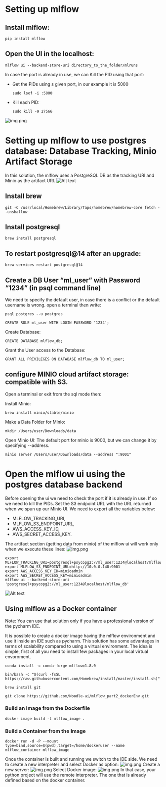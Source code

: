 # Setting up mlflow
## Install mlflow:

    pip install mlflow

## Open the UI in the localhost:

    mlflow ui --backend-store-uri directory_to_the_folder/mlruns

In case the port is already in use, we can Kill the PID using that port:
* Get the PIDs using s given port, in our example it is 5000

      sudo lsof -i :5000 

* Kill each PID:
  
      sudo kill -9 27566

![img.png](images/KILL_PID.png)

# Setting up mlflow to use postgres database: Database Tracking, Minio Artifact Storage
In this solution, the mlflow uses a PostgreSQL DB as the tracking URI and Minio as the artifact URI.
![Alt text](images/mlflow-functional-process.drawio.png "mlflow functional process")

## Install brew
    git -C /usr/local/Homebrew/Library/Taps/homebrew/homebrew-core fetch --unshallow

## Install postgresql
    brew install postgresql

## To restart postgresql@14 after an upgrade:
    brew services restart postgresql@14

## Create a DB User “ml_user” with Password “1234” (in psql command line)
We need to specify the default user, in case there is a conflict or the default username is wrong.
open a terminal then write:

    psql postgres --u postgres

    CREATE ROLE ml_user WITH LOGIN PASSWORD '1234';


Create Database:
    
    CREATE DATABASE mlflow_db;

Grant the User access to the Database:

    GRANT ALL PRIVILEGES ON DATABASE mlflow_db TO ml_user;


## configure MINIO cloud artifact storage: compatible with S3.
Open a terminal or exit from the sql mode then:

Install Minio:

    brew install minio/stable/minio

Make a Data Folder for Minio:

    mkdir /Users/user/Downloads/data

Open Minio UI: The default port for minio is 9000, but we can change it by specifying --address. 

    minio server /Users/user/Downloads/data --address ":9001"

# Open the mlflow ui using the postgres database backend
Before opening the ui we need to check the port if it is already in use. If so we need to kill the PIDs.
Set the S3 endpoint URL with the URL returned when we spun up our Minio UI.
We need to export all the variables below: 
* MLFLOW_TRACKING_URI, 
* MLFLOW_S3_ENDPOINT_URL,
* AWS_ACCESS_KEY_ID, 
* AWS_SECRET_ACCESS_KEY.

The artifact section (getting data from minio) of the mlflow ui will work only when we execute these lines:
![img.png](images/mlflow_ui_artifact.png)

    export MLFLOW_TRACKING_URI=postgresql+psycopg2://ml_user:1234@localhost/mlflow_db
    export MLFLOW_S3_ENDPOINT_URL=http://10.0.0.148:9001
    export AWS_ACCESS_KEY_ID=minioadmin
    export AWS_SECRET_ACCESS_KEY=minioadmin
    mlflow ui --backend-store-uri 'postgresql+psycopg2://ml_user:1234@localhost/mlflow_db'


![Alt text](images/mlflow_ui_with_minio.png "mlflow functional process")

## Using mlflow as a Docker container
Note: You can use that solution only if you have a professional version of the pycharm IDE.

It is possible to create a docker image having the mlflow environment and use it inside an IDE such as pycharm.
This solution has some advantages in terms of scalability compared to using a virtual environment.
The idea is simple, first of all you need to install few packages in your local virtual envoroment.
   
    conda install -c conda-forge mlflow=1.8.0

    bin/bash -c "$(curl -fsSL https://raw.githubusercontent.com/Homebrew/install/master/install.sh)"

    brew install git

    git clone https://github.com/Noodle-ai/mlflow_part2_dockerEnv.git

### Build an Image from the Dockerfile

    docker image build -t mlflow_image .

### Build a Container from the Image
    docker run -d -P --mount type=bind,source=$(pwd),target=/home/dockeruser --name mlflow_container mlflow_image

Once the container is built and running we switch to the IDE side.
We need to create a new interpreter and select Docker as option:
![img.png](images/pycharm_interpreter_docker_option.png)
Create a new server:
![img.png](images/docker_pycharm_interpreter_new_server.png)
Select Docker image:
![img.png](images/docker_pycharm_select_docker_image.png)
In that case, your python project will use the remote interpreter. The one that is already defined based on the docker container.




